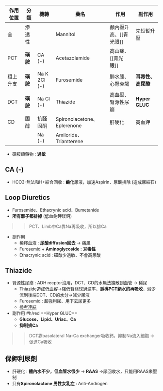 | 作用位置 | 分類   | 機轉         | 藥名                      | 作用               | 副作用         |
|----------|--------|--------------|---------------------------|--------------------|----------------|
| 全       | 滲透性 |              | Mannitol                  | 顱內壓升高、[[青光眼]] | 先短暫升壓     |
| PCT      | **磺胺**   | CA (-)       | Acetazolamide             | 高山症、[[青光眼]]     |                |
| 粗上升支 | **磺胺**   | Na K 2Cl (-) | Furosemide                | 肺水腫、心腎衰竭   | **耳毒性、高尿酸** |
| DCT      | **磺胺**   | Na Cl (-)    | Thiazide                  | 高血壓、腎源性尿崩 | **Hyper GLUC**     |
| CD       | 固醇   | 抗醛固酮     | Spironolacetone、Eplerenone | 肝硬化             | 高血鉀         |
|          |        | Na (-)       | Amiloride、Triamterene    |                    |                |
- 磺胺類藥物 : **過敏**
## CA (-)
- HCO3-無法和H+結合回收 : **鹼化**尿液，加速Aspirin、尿酸排除 (造成尿結石)
## Loop Diuretics
- Furosemide、Ethacrynic acid、Bumetanide
- **所有離子都排掉** (低血鈉鉀鎂鈣)
>> PCT、Limb中Ca靠Na再吸收，所以排Ca
- 副作用
	- 稀釋血液 : **尿酸diffusion回去** -> 痛風
	- Furosemid + **Aminoglycoside** : **耳毒性**
	- Ethacrynic acid : 磺酸少過敏、不會高尿酸
## Thiazide
- 腎源性尿崩 : ADH recptor沒用，DCT、CD的水無法擴散到血管 -> 稀尿
	- Thiazide造成低血容->降低腎絲球過濾率、**誘導PCT鈉水的再吸收**，減少流到後端DCT、CD的水分->減少尿液
	- Furosemid : 超強利尿、用下去尿更多
	-  [參考連結](https://meddataspeaks.wordpress.com/2015/05/17/%E5%9C%8B%E8%80%83%E8%A7%A3%E9%A1%8C-thiazide%E5%88%A9%E5%B0%BF%E5%8A%91%E7%94%A8%E6%96%BC%E8%85%8E%E5%9B%A0%E6%80%A7%E5%B0%BF%E5%B4%A9%E7%97%87%E7%9A%84%E6%A9%9F%E8%BD%89/)
- 副作用 #h/red ==Hyper GLUC==
	- **Glucose、Lipid、Uriac、Ca**
	- **抑制排Ca**
>> 	DCT靠basolateral Na-Ca exchanger吸收鈣，抑制Na流入細胞 -> 促進Ca吸收
## 保鉀利尿劑
- 肝硬化 : **體內水不少，但血管水很少** -> **RAAS** ->尿回收水，只能用RAAS來壓制
- 只有**Spironolactone 男性女乳症** : Anti-Androgen